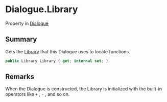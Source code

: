 # Dialogue.Library

Property in [Dialogue](/docs/api/csharp/yarn.dialogue.md)

## Summary


Gets the  <a href="yarn.library.md">Library</a>  that this Dialogue uses to
locate functions.


```csharp
public Library Library { get; internal set; }
```

## Remarks


When the Dialogue is constructed, the Library is initialized with
the built-in operators like  <code>+</code> ,  <code>-</code> , and so on.



